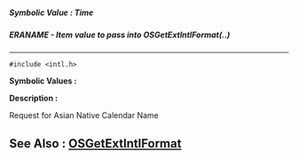##### Symbolic Value : Time
##### ERANAME - Item value to pass into OSGetExtIntlFormat(..)
---
```
#include <intl.h>
```

**Symbolic Values :**



**Description :**

Request for Asian Native Calendar Name


**See Also :**
[OSGetExtIntlFormat](/domino-c-api-docs/reference/Func/OSGetExtIntlFormat)
---
